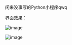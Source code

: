 闲来没事写的Python小程序qwq

界面效果：




![image](https://github.com/QiaoKes/Campus-network-login-tool/blob/master/image/1.png)














![image](https://github.com/QiaoKes/Campus-network-login-tool/blob/master/image/2.jpg)

